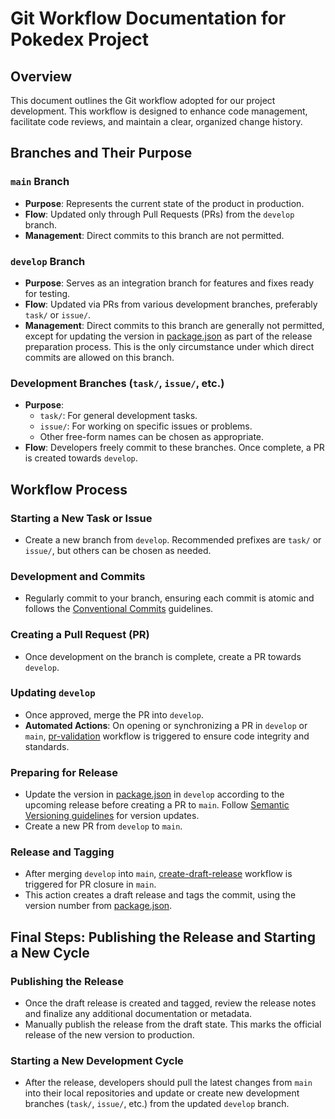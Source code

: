 
# Git Workflow Documentation for Pokedex Project

## Overview
This document outlines the Git workflow adopted for our project development. This workflow is designed to enhance code management, facilitate code reviews, and maintain a clear, organized change history.

## Branches and Their Purpose

### `main` Branch
- **Purpose**: Represents the current state of the product in production.
- **Flow**: Updated only through Pull Requests (PRs) from the `develop` branch.
- **Management**: Direct commits to this branch are not permitted.

### `develop` Branch
- **Purpose**: Serves as an integration branch for features and fixes ready for testing.
- **Flow**: Updated via PRs from various development branches, preferably `task/` or `issue/`.
- **Management**: Direct commits to this branch are generally not permitted, except for updating the version in [package.json](package.json) as part of the release preparation process. This is the only circumstance under which direct commits are allowed on this branch.

### Development Branches (`task/`, `issue/`, etc.)
- **Purpose**:
  - `task/`: For general development tasks.
  - `issue/`: For working on specific issues or problems.
  - Other free-form names can be chosen as appropriate.
- **Flow**: Developers freely commit to these branches. Once complete, a PR is created towards `develop`.

## Workflow Process

### Starting a New Task or Issue
- Create a new branch from `develop`. Recommended prefixes are `task/` or `issue/`, but others can be chosen as needed.

### Development and Commits
- Regularly commit to your branch, ensuring each commit is atomic and follows the [Conventional Commits](https://www.conventionalcommits.org/en/v1.0.0/) guidelines.

### Creating a Pull Request (PR)
- Once development on the branch is complete, create a PR towards `develop`.

### Updating `develop`
- Once approved, merge the PR into `develop`.
- **Automated Actions**: On opening or synchronizing a PR in `develop` or `main`, [pr-validation](.github/workflows/pr-validation.yml) workflow is triggered to ensure code integrity and standards.

### Preparing for Release
- Update the version in [package.json](package.json) in `develop` according to the upcoming release before creating a PR to `main`. Follow [Semantic Versioning guidelines](https://semver.org/) for version updates.
- Create a new PR from `develop` to `main`.

### Release and Tagging
- After merging `develop` into `main`, [create-draft-release](.github/workflows/create-draft-release.yml) workflow is triggered for PR closure in `main`.
- This action creates a draft release and tags the commit, using the version number from [package.json](package.json).

## Final Steps: Publishing the Release and Starting a New Cycle

### Publishing the Release
- Once the draft release is created and tagged, review the release notes and finalize any additional documentation or metadata.
- Manually publish the release from the draft state. This marks the official release of the new version to production.

### Starting a New Development Cycle
- After the release, developers should pull the latest changes from `main` into their local repositories and update or create new development branches (`task/`, `issue/`, etc.) from the updated `develop` branch.

